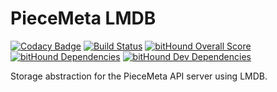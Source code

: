 # PieceMeta LMDB

[![Codacy Badge](https://api.codacy.com/project/badge/Grade/63d87859fca04ce78083b4612e6b5a0b)](https://www.codacy.com/app/dasantonym/node-piecemeta-lmdb?utm_source=github.com&utm_medium=referral&utm_content=PieceMeta/node-piecemeta-lmdb&utm_campaign=badger)
[![Build Status](https://travis-ci.org/PieceMeta/node-piecemeta-lmdb.svg?branch=master)](https://travis-ci.org/PieceMeta/node-piecemeta-lmdb) [![bitHound Overall Score](https://www.bithound.io/github/PieceMeta/node-piecemeta-lmdb/badges/score.svg)](https://www.bithound.io/github/PieceMeta/node-piecemeta-lmdb) [![bitHound Dependencies](https://www.bithound.io/github/PieceMeta/node-piecemeta-lmdb/badges/dependencies.svg)](https://www.bithound.io/github/PieceMeta/node-piecemeta-lmdb/master/dependencies/npm) [![bitHound Dev Dependencies](https://www.bithound.io/github/PieceMeta/node-piecemeta-lmdb/badges/devDependencies.svg)](https://www.bithound.io/github/PieceMeta/node-piecemeta-lmdb/master/dependencies/npm)

Storage abstraction for the PieceMeta API server using LMDB.